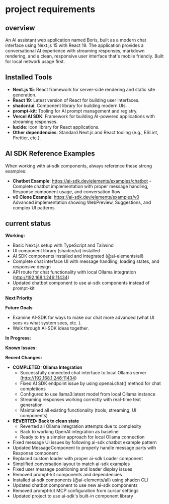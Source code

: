 # project requirements

## overview
An AI assistant web application named Boris, built as a modern chat interface using Next.js 15 with React 19. The application provides a conversational AI experience with streaming responses, markdown rendering, and a clean, responsive user interface that's mobile friendly. Built for local network usage first.

## Installed Tools

- **Next.js 15**: React framework for server-side rendering and static site generation.
- **React 19**: Latest version of React for building user interfaces.
- **shadcn/ui**: Component library for building modern UIs.
- **prompt-kit**: Tooling for AI prompt management and registry.
- **Vercel AI SDK**: Framework for building AI-powered applications with streaming responses.
- **lucide**: Icon library for React applications.
- **Other dependencies**: Standard Next.js and React tooling (e.g., ESLint, Prettier, etc.).

## AI SDK Reference Examples
When working with ai-sdk components, always reference these strong examples:
- **Chatbot Example**: https://ai-sdk.dev/elements/examples/chatbot - Complete chatbot implementation with proper message handling, Response component usage, and conversation flow
- **v0 Clone Example**: https://ai-sdk.dev/elements/examples/v0 - Advanced implementation showing WebPreview, Suggestions, and complex UI patterns

## current status

**Working:**
- Basic Next.js setup with TypeScript and Tailwind
- UI component library (shadcn/ui) installed
- AI SDK components installed and integrated (@ai-elements/all)
- Complete chat interface UI with message handling, loading states, and responsive design
- API route for chat functionality with local Ollama integration (http://192.168.1.246:11434)
- Updated chatbot component to use ai-sdk components instead of prompt-kit

**Next Priority**

**Future Goals**
- Examine AI-SDK for ways to make our chat more advanced (what UI sees vs what system sees, etc. ).
- Walk through AI-SDK ideas together.

**In Progress:**

**Known Issues:**

**Recent Changes:**
- **COMPLETED: Ollama Integration**
  - Successfully connected chat interface to local Ollama server (http://192.168.1.246:11434)
  - Fixed AI SDK endpoint issue by using openai.chat() method for chat completions
  - Configured to use llama3:latest model from local Ollama instance
  - Streaming responses working correctly with real-time text generation
  - Maintained all existing functionality (tools, streaming, UI components)
- **REVERTED: Back to clean state**
  - Reverted all Ollama integration attempts due to complexity
  - Back to working OpenAI integration as baseline
  - Ready to try a simpler approach for local Ollama connection
- Fixed message UI issues by following ai-sdk chatbot example pattern
- Updated MessageComponent to properly handle message parts with Response component
- Replaced custom loader with proper ai-sdk Loader component
- Simplified conversation layout to match ai-sdk examples
- Fixed user message positioning and loader display issues
- Removed prompt-kit components and dependencies
- Installed ai-sdk components (@ai-elements/all) using shadcn CLI
- Updated chatbot component to use new ai-sdk components
- Removed prompt-kit MCP configuration from cursor settings
- Updated project to use ai-sdk's built-in component library


